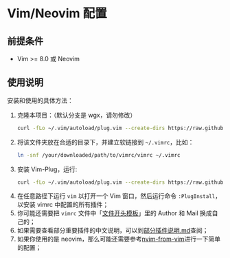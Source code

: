 
# Vim/Neovim 配置

## 前提条件

- Vim >= 8.0 或 Neovim

## 使用说明

安装和使用的具体方法：

1. 克隆本项目：（默认分支是 wgx，请勿修改）
   ```bash
   curl -fLo ~/.vim/autoload/plug.vim --create-dirs https://raw.githubusercontent.com/junegunn/vim-plug/master/plug.vim
   ```
2. 将该文件夹放在合适的目录下，并建立软链接到 `~/.vimrc`，比如：
   ```bash
   ln -snf /your/downloaded/path/to/vimrc/vimrc ~/.vimrc
   ```
3. 安装 Vim-Plug，运行:
   ```bash
   curl -fLo ~/.vim/autoload/plug.vim --create-dirs https://raw.githubusercontent.com/junegunn/vim-plug/master/plug.vim
   ```
4. 在任意路径下运行 `vim` 以打开一个 Vim 窗口，然后运行命令 `:PlugInstall`，以安装 vimrc 中配置的所有插件；
5. 你可能还需要把 `vimrc` 文件中「[文件开头模板](./vimrc#L678)」里的 Author 和 Mail 换成自己的；
6. 如果需要查看部分重要插件的中文说明，可以到[部分插件说明.md](./部分插件说明.md)查阅；
7. 如果你使用的是 neovim，那么可能还需要参考[nvim-from-vim](https://neovim.io/doc/user/nvim.html#nvim-from-vim)进行一下简单的配置；
